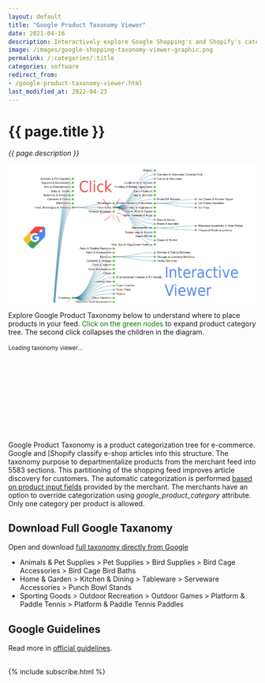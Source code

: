 ```yaml
---
layout: default
title: "Google Product Taxonomy Viewer"
date: 2021-04-16
description: Interactively explore Google Shopping's and Shopify's categories to configure products in your feed.
image: /images/google-shopping-taxonomy-viewer-graphic.png
permalink: /:categories/:title
categories: software
redirect_from:
- /google-product-taxonomy-viewer.html
last_modified_at: 2022-04-23
---
```


# {{ page.title }}

<i>{{ page.description }}</i>

![Google Product Taxonomy Interactive Viewer ](/images/google-shopping-taxonomy-viewer-graphic.png)

Explore Google Product Taxonomy below to understand where to place products in your feed.
<span style="color: green">Click on the green nodes</span> to expand product category tree. The second click collapses the children in the diagram.

<script src="/js/d3.v6.min.js" type="text/javascript"></script>
<script src="/js/google-shopping-taxonomy.js" type="text/javascript"></script>

<small id="d3noScript">
    Loading taxonomy viewer...
</small>

<svg id="d3view" style="width: 90%; height: auto; overflow: auto !important;"></svg>


Google Product Taxonomy is a product categorization tree for e-commerce.
Google and [Shopify classify e-shop articles into this structure.
The taxonomy purpose to departmentalize products from the merchant feed into 5583 sections.
This partitioning of the shopping feed improves article discovery for customers.
The automatic categorization is performed [based on product input fields](https://support.google.com/merchants/answer/6324436?hl=en) provided by the merchant.
The merchants have an option to override categorization using _google_product_category_ attribute.
Only one category per product is allowed.

## Download Full Google Taxanomy
Open and download [full taxonomy directly from Google](http://google.com/basepages/producttype/taxonomy.en-US.txt)
- Animals & Pet Supplies > Pet Supplies > Bird Supplies > Bird Cage Accessories > Bird Cage Bird Baths
- Home & Garden > Kitchen & Dining > Tableware > Serveware Accessories > Punch Bowl Stands
- Sporting Goods > Outdoor Recreation > Outdoor Games > Platform & Paddle Tennis > Platform & Paddle Tennis Paddles

## Google Guidelines
Read more in [official guidelines](https://support.google.com/merchants/answer/6324436?hl=en#zippy=%2Cshopping-ads-campaigns%2Capparel-products).

<br>
{% include subscribe.html %}